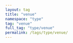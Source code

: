 ```yaml
---
layout: tag
title: "venue"
namespace: "type"
tag: "venue"
full_tag: "type/venue"
permalink: /tags/type/venue/
---
```

